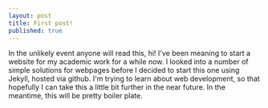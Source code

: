 ```yaml
---
layout: post
title: First post!
published: true
---
```



In the unlikely event anyone will read this, hi! I've been meaning to start a website for my academic work for a while now. I looked into a number of simple solutions for webpages before I decided to start this one using Jekyll, hosted via github. I'm trying to learn about web development, so that hopefully I can take this a little bit further in the near future. In the meantime, this will be pretty boiler plate.
